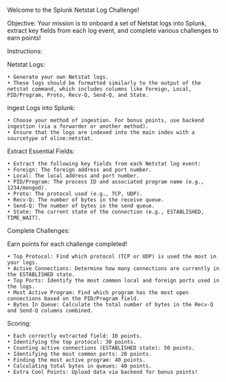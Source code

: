 Welcome to the Splunk Netstat Log Challenge!

Objective: Your mission is to onboard a set of Netstat logs into Splunk, extract key fields from each log event, and complete various challenges to earn points!

Instructions:

Netstat Logs:

	• Generate your own Netstat logs.
	• These logs should be formatted similarly to the output of the netstat command, which includes columns like Foreign, Local, PID/Program, Proto, Recv-Q, Send-Q, and State.

Ingest Logs into Splunk:

	• Choose your method of ingestion. For bonus points, use backend ingestion (via a forwarder or another method).
	• Ensure that the logs are indexed into the main index with a sourcetype of oline:netstat.

Extract Essential Fields:

	• Extract the following key fields from each Netstat log event:
	• Foreign: The foreign address and port number.
	• Local: The local address and port number.
	• PID/Program: The process ID and associated program name (e.g., 1234/mongod).
	• Proto: The protocol used (e.g., TCP, UDP).
	• Recv-Q: The number of bytes in the receive queue.
	• Send-Q: The number of bytes in the send queue.
	• State: The current state of the connection (e.g., ESTABLISHED, TIME_WAIT).

Complete Challenges:

Earn points for each challenge completed!

	• Top Protocol: Find which protocol (TCP or UDP) is used the most in your logs.
	• Active Connections: Determine how many connections are currently in the ESTABLISHED state.
	• Top Ports: Identify the most common local and foreign ports used in the logs.
	• Most Active Program: Find which program has the most open connections based on the PID/Program field.
	• Bytes In Queue: Calculate the total number of bytes in the Recv-Q and Send-Q columns combined.

Scoring:

	• Each correctly extracted field: 10 points.
	• Identifying the top protocol: 30 points.
	• Counting active connections (ESTABLISHED state): 50 points.
	• Identifying the most common ports: 20 points.
	• Finding the most active program: 40 points.
	• Calculating total bytes in queues: 40 points.
	• Extra Cool Points: Upload data via backend for bonus points!
